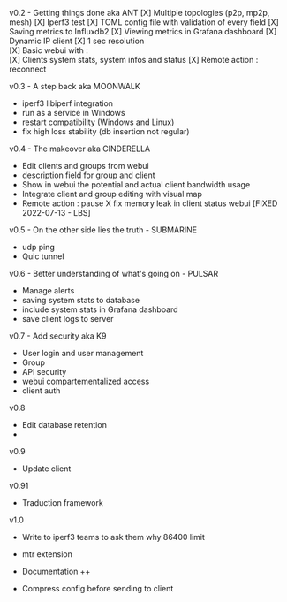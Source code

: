v0.2 - Getting things done aka ANT
 [X] Multiple topologies (p2p, mp2p, mesh)
 [X] Iperf3 test
 [X] TOML config file with validation of every field
 [X] Saving metrics to Influxdb2
 [X] Viewing metrics in Grafana dashboard
 [X] Dynamic IP client
 [X] 1 sec resolution  
 [X] Basic webui with :  
    [X] Clients system stats, system infos and status
    [X] Remote action : reconnect


v0.3 - A step back aka MOONWALK
 - iperf3 libiperf integration
 - run as a service in Windows
 - restart compatibility (Windows and Linux)
 - fix high loss stability (db insertion not regular)


v0.4 - The makeover aka CINDERELLA
 - Edit clients and groups from webui
 - description field for group and client  
 - Show in webui the potential and actual client bandwidth usage  
 - Integrate client and group editing with visual map
 - Remote action : pause
 X fix memory leak in client status webui [FIXED 2022-07-13 - LBS]


v0.5 - On the other side lies the truth - SUBMARINE
 - udp ping
 - Quic tunnel
 
v0.6 - Better understanding of what's going on - PULSAR
 - Manage alerts
 - saving system stats to database
 - include system stats in Grafana dashboard
 - save client logs to server
 
v0.7 - Add security aka K9
 - User login and user management
 - Group  
 - API security
 - webui compartementalized access
 - client auth

v0.8
 - Edit database retention
 - 

v0.9
 - Update client

v0.91
 - Traduction framework

v1.0
 - Write to iperf3 teams to ask them why 86400 limit
 - mtr extension

- Documentation ++
- Compress config before sending to client








